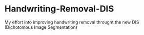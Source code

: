 # Handwriting-Removal-DIS
My effort into improving handwriting removal throught the new DIS (Dichotomous Image Segmentation)
